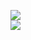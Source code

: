 [![](https://img.shields.io/badge/Made%20With-Github%20Spray-lightgrey.svg?style=for-the-badge&logo=github)](https://github.com/Annihil/github-spray#18613)  
[![](https://i.imgur.com/2DrTn0Z.gif)](https://github.com/Annihil/github-spray)